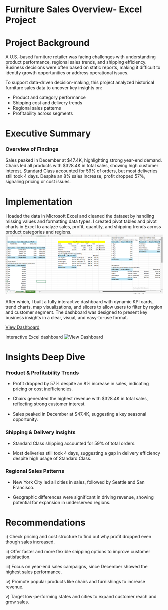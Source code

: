# Furniture Sales Overview- Excel Project
# Project Background 


A U.S.-based furniture retailer was facing challenges with understanding product performance, regional sales trends, and shipping efficiency. Business decisions were often based on static reports, making it difficult to identify growth opportunities or address operational issues.

To support data-driven decision-making, this project analyzed historical furniture sales data to uncover key insights on:

- Product and category performance
- Shipping cost and delivery trends
- Regional sales patterns
- Profitability across segments
# Executive Summary 
### Overview of Findings 

Sales peaked in December at $47.4K, highlighting strong year-end demand.
Chairs led all products with $328.4K in total sales, showing high customer interest.
Standard Class accounted for 59% of orders, but most deliveries still took 4 days.
Despite an 8% sales increase, profit dropped 57%, signaling pricing or cost issues. 
# Implementation
I loaded the data in Microsoft Excel and cleaned the dataset by handling missing values and formatting data types. I created pivot tables and pivot charts in Excel to analyze sales, profit, quantity, and shipping trends across product categories and regions.![view](https://github.com/ARAFAH-LAWAL102/Data-Analytics/blob/main/PIVOT%20TABLE.png)

After which, I built a fully interactive dashboard with dynamic KPI cards, trend charts, map visualizations, and slicers to allow users to filter by region and customer segment. The dashboard was designed to present key business insights in a clear, visual, and easy-to-use format.

 <a href="https://github.com/ARAFAH-LAWAL102/Data-Analytics/blob/main/Excel%20Dashboard.png">View Dashboard</a>

Interactive Excel dashboard ![View Dashboard](https://github.com/user-attachments/assets/325dadce-dbe8-4b5e-8e63-aac7dc050d9b)

# Insights Deep Dive

### Product & Profitability Trends
- Profit dropped by 57% despite an 8% increase in sales, indicating pricing or cost inefficiencies.

- Chairs generated the highest revenue with $328.4K in total sales, reflecting strong customer interest.

- Sales peaked in December at $47.4K, suggesting a key seasonal opportunity.

### Shipping & Delivery Insights
- Standard Class shipping accounted for 59% of total orders.

- Most deliveries still took 4 days, suggesting a gap in delivery efficiency despite high usage of Standard Class.

### Regional Sales Patterns
- New York City led all cities in sales, followed by Seattle and San Francisco.

- Geographic differences were significant in driving revenue, showing potential for expansion in underserved regions.


# Recommendations

i) Check pricing and cost structure to find out why profit dropped even though sales increased.

ii) Offer faster and more flexible shipping options to improve customer satisfaction. 

iii) Focus on year-end sales campaigns, since December showed the highest sales performance. 

iv) Promote popular products like chairs and furnishings to increase revenue.

v) Target low-performing states and cities to expand customer reach and grow sales.
